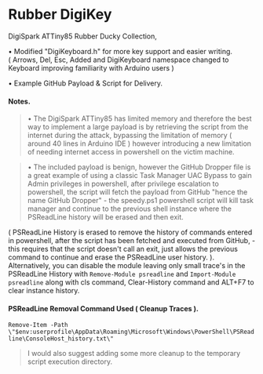 # Rubber DigiKey
DigiSpark ATTiny85 Rubber Ducky Collection,

• Modified "DigiKeyboard.h" for more key support and easier writing.   
( Arrows, Del, Esc, Added and DigiKeyboard namespace changed to Keyboard improving familiarity with Arduino users )

• Example GitHub Payload & Script for Delivery.
   
   
#### Notes.     
   
        

> • The DigiSpark ATTiny85 has limited memory and therefore the best way to implement a large payload is by retrieving the script from the internet during the attack, bypassing the limitation of memory ( around 40 lines in Arduino IDE ) however introducing a new limitation of needing internet access in powershell on the victim machine.    
     
> • The included payload is benign, however the GitHub Dropper file is a great example of using a classic Task Manager UAC Bypass to gain Admin privileges in powershell, after privilege escalation to powershell, the script will fetch the payload from GitHub "hence the name GitHub Dropper" - the speedy.ps1 powershell script will kill task manager and continue to the previous shell instance where the PSReadLine history will be erased and then exit.
 
( PSReadLine History is erased to remove the history of commands entered in powershell, after the script has been fetched and executed from GitHub, - this requires that the script doesn't call an exit, just allows the previous command to continue and erase the PSReadLine user history. ).     
Alternatively, you can disable the module leaving only small trace's in the PSReadLine History with `Remove-Module psreadline` and `Import-Module psreadline` along with cls command, Clear-History command and ALT+F7 to clear instance history.
  
  
   
    

#### PSReadLine Removal Command Used ( Cleanup Traces ).   
`Remove-Item -Path \"$env:userprofile\AppData\Roaming\Microsoft\Windows\PowerShell\PSReadline\ConsoleHost_history.txt\"`      
> I would also suggest adding some more cleanup to the temporary script execution directory.    

    







  
  
   
